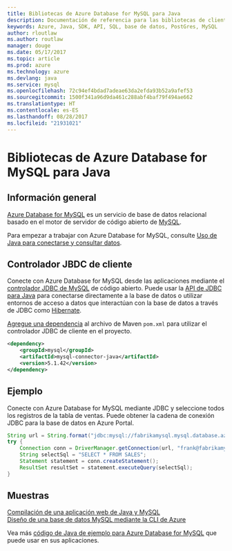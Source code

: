 ```yaml
---
title: Bibliotecas de Azure Database for MySQL para Java
description: Documentación de referencia para las bibliotecas de cliente de Java para Azure Database for MySQL
keywords: Azure, Java, SDK, API, SQL, base de datos, PostGres, MySQL
author: rloutlaw
ms.author: routlaw
manager: douge
ms.date: 05/17/2017
ms.topic: article
ms.prod: azure
ms.technology: azure
ms.devlang: java
ms.service: mysql
ms.openlocfilehash: 72c94ef4bdad7adeae63da2efda93b52a9afef53
ms.sourcegitcommit: 1500f341a96d9da461c288abf4baf79f494ae662
ms.translationtype: HT
ms.contentlocale: es-ES
ms.lasthandoff: 08/28/2017
ms.locfileid: "21931021"
---
```

# <a name="azure-database-for-mysql-libraries-for-java"></a>Bibliotecas de Azure Database for MySQL para Java

## <a name="overview"></a>Información general

[Azure Database for MySQL](/azure/sql-database/sql-database-technical-overview) es un servicio de base de datos relacional basado en el motor de servidor de código abierto de [MySQL](https://www.mysql.com/). 

Para empezar a trabajar con Azure Database for MySQL, consulte [Uso de Java para conectarse y consultar datos](/azure/mysql/connect-java).

## <a name="client-jbdc-driver"></a>Controlador JBDC de cliente

Conecte con Azure Database for MySQL desde las aplicaciones mediante el [controlador JDBC de MySQL](https://dev.mysql.com/downloads/connector/j/) de código abierto. Puede usar la [API de JDBC para Java](https://docs.oracle.com/javase/8/docs/technotes/guides/jdbc/) para conectarse directamente a la base de datos o utilizar entornos de acceso a datos que interactúan con la base de datos a través de JDBC como [Hibernate](http://hibernate.org/).

[Agregue una dependencia](https://maven.apache.org/guides/getting-started/index.html#How_do_I_use_external_dependencies) al archivo de Maven `pom.xml` para utilizar el controlador JDBC de cliente en el proyecto.  

```XML
<dependency>
    <groupId>mysql</groupId>
    <artifactId>mysql-connector-java</artifactId>
    <version>5.1.42</version>
</dependency>
```   

## <a name="example"></a>Ejemplo

Conecte con Azure Database for MySQL mediante JDBC y seleccione todos los registros de la tabla de ventas. Puede obtener la cadena de conexión JDBC para la base de datos en Azure Portal.

```java
String url = String.format("jdbc:mysql://fabrikamysql.mysql.database.azure.com:3306/fabrikamdb?verifyServerCertificate=true&useSSL=true&requireSSL=false");
try {
    Connection conn = DriverManager.getConnection(url, "frank@fabrikamysql", "aBcDeFgHiJkL");
    String selectSql = "SELECT * FROM SALES";
    Statement statement = conn.createStatement();
    ResultSet resultSet = statement.executeQuery(selectSql);
}
```

## <a name="samples"></a>Muestras

[Compilación de una aplicación web de Java y MySQL](/azure/app-service-web/app-service-web-tutorial-java-mysql)   
[Diseño de una base de datos MySQL mediante la CLI de Azure](/azure/mysql/tutorial-design-database-using-cli)   

Vea más [código de Java de ejemplo para Azure Database for MySQL](https://azure.microsoft.com/resources/samples/?platform=java&term=mysql) que puede usar en sus aplicaciones.
